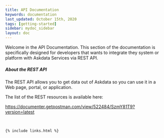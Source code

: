 ```yaml
---
title: API Documentation
keywords: documentation
last_updated: October 15th, 2020
tags: [getting-started]
sidebar: mydoc_sidebar
layout: doc
---
```


Welcome in the API Documentation. This section of the documentation is specifically designed for developers that wants to integrate they system or platform with Askdata Services via REST API.

##### About the REST API

The REST API allows you to get data out of Askdata so you can use it in a Web page, portal, or application.

The list of the REST resources is available here:

‍<https://documenter.getpostman.com/view/522484/SzmY81T9?version=latest>

‍



    {% include links.html %}

    
